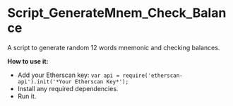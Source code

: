 # Script_GenerateMnem_Check_Balance
A script to generate random 12 words mnemonic and checking balances.

**How to use it:**

- Add your Etherscan key: ```var api = require('etherscan-api').init('*Your Etherscan Key*');```
- Install any required dependencies.
- Run it.
